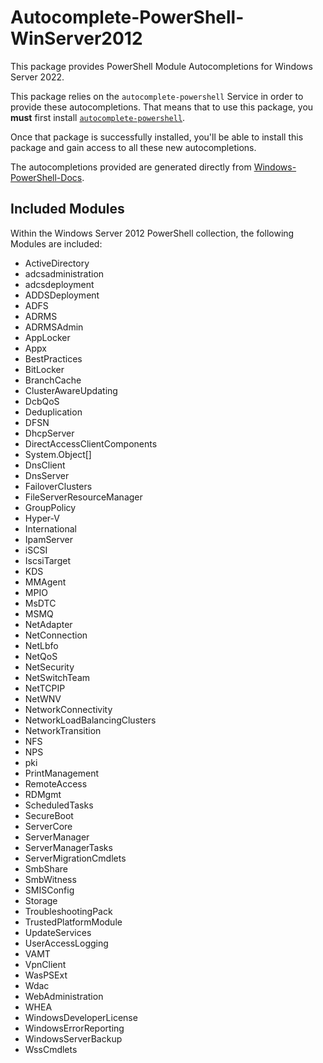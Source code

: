 # Autocomplete-PowerShell-WinServer2012

This package provides PowerShell Module Autocompletions for Windows Server 2022.

This package relies on the `autocomplete-powershell` Service in order to provide these autocompletions.
That means that to use this package, you **must** first install [`autocomplete-powershell`](https://web.pulsar-edit.dev/packages/autocomplete-powershell).

Once that package is successfully installed, you'll be able to install this package and gain access to all these new autocompletions.

The autocompletions provided are generated directly from [Windows-PowerShell-Docs](https://github.com/MicrosoftDocs/windows-powershell-docs/tree/main).

## Included Modules

Within the Windows Server 2012 PowerShell collection, the following Modules are included:

* ActiveDirectory
* adcsadministration
* adcsdeployment
* ADDSDeployment
* ADFS
* ADRMS
* ADRMSAdmin
* AppLocker
* Appx
* BestPractices
* BitLocker
* BranchCache
* ClusterAwareUpdating
* DcbQoS
* Deduplication
* DFSN
* DhcpServer
* DirectAccessClientComponents
* System.Object[]
* DnsClient
* DnsServer
* FailoverClusters
* FileServerResourceManager
* GroupPolicy
* Hyper-V
* International
* IpamServer
* iSCSI
* IscsiTarget
* KDS
* MMAgent
* MPIO
* MsDTC
* MSMQ
* NetAdapter
* NetConnection
* NetLbfo
* NetQoS
* NetSecurity
* NetSwitchTeam
* NetTCPIP
* NetWNV
* NetworkConnectivity
* NetworkLoadBalancingClusters
* NetworkTransition
* NFS
* NPS
* pki
* PrintManagement
* RemoteAccess
* RDMgmt
* ScheduledTasks
* SecureBoot
* ServerCore
* ServerManager
* ServerManagerTasks
* ServerMigrationCmdlets
* SmbShare
* SmbWitness
* SMISConfig
* Storage
* TroubleshootingPack
* TrustedPlatformModule
* UpdateServices
* UserAccessLogging
* VAMT
* VpnClient
* WasPSExt
* Wdac
* WebAdministration
* WHEA
* WindowsDeveloperLicense
* WindowsErrorReporting
* WindowsServerBackup
* WssCmdlets
